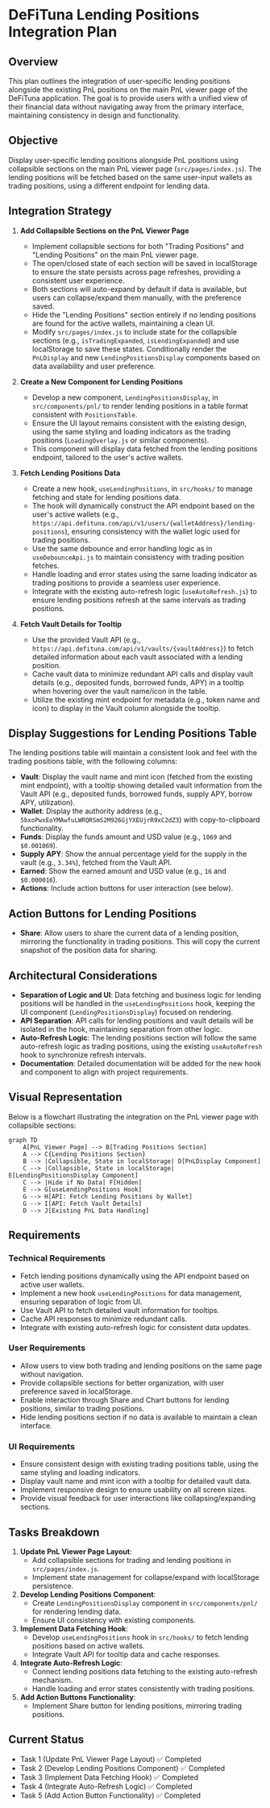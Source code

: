 # DeFiTuna Lending Positions Integration Plan

## Overview
This plan outlines the integration of user-specific lending positions alongside the existing PnL positions on the main PnL viewer page of the DeFiTuna application. The goal is to provide users with a unified view of their financial data without navigating away from the primary interface, maintaining consistency in design and functionality.

## Objective
Display user-specific lending positions alongside PnL positions using collapsible sections on the main PnL viewer page (`src/pages/index.js`). The lending positions will be fetched based on the same user-input wallets as trading positions, using a different endpoint for lending data.

## Integration Strategy
1. **Add Collapsible Sections on the PnL Viewer Page**
   - Implement collapsible sections for both "Trading Positions" and "Lending Positions" on the main PnL viewer page.
   - The open/closed state of each section will be saved in localStorage to ensure the state persists across page refreshes, providing a consistent user experience.
   - Both sections will auto-expand by default if data is available, but users can collapse/expand them manually, with the preference saved.
   - Hide the "Lending Positions" section entirely if no lending positions are found for the active wallets, maintaining a clean UI.
   - Modify `src/pages/index.js` to include state for the collapsible sections (e.g., `isTradingExpanded`, `isLendingExpanded`) and use localStorage to save these states. Conditionally render the `PnLDisplay` and new `LendingPositionsDisplay` components based on data availability and user preference.

2. **Create a New Component for Lending Positions**
   - Develop a new component, `LendingPositionsDisplay`, in `src/components/pnl/` to render lending positions in a table format consistent with `PositionsTable`.
   - Ensure the UI layout remains consistent with the existing design, using the same styling and loading indicators as the trading positions (`LoadingOverlay.js` or similar components).
   - This component will display data fetched from the lending positions endpoint, tailored to the user's active wallets.

3. **Fetch Lending Positions Data**
   - Create a new hook, `useLendingPositions`, in `src/hooks/` to manage fetching and state for lending positions data.
   - The hook will dynamically construct the API endpoint based on the user's active wallets (e.g., `https://api.defituna.com/api/v1/users/{walletAddress}/lending-positions`), ensuring consistency with the wallet logic used for trading positions.
   - Use the same debounce and error handling logic as in `useDebounceApi.js` to maintain consistency with trading position fetches.
   - Handle loading and error states using the same loading indicator as trading positions to provide a seamless user experience.
   - Integrate with the existing auto-refresh logic (`useAutoRefresh.js`) to ensure lending positions refresh at the same intervals as trading positions.

4. **Fetch Vault Details for Tooltip**
   - Use the provided Vault API (e.g., `https://api.defituna.com/api/v1/vaults/{vaultAddress}`) to fetch detailed information about each vault associated with a lending position.
   - Cache vault data to minimize redundant API calls and display vault details (e.g., deposited funds, borrowed funds, APY) in a tooltip when hovering over the vault name/icon in the table.
   - Utilize the existing mint endpoint for metadata (e.g., token name and icon) to display in the Vault column alongside the tooltip.

## Display Suggestions for Lending Positions Table
The lending positions table will maintain a consistent look and feel with the trading positions table, with the following columns:
- **Vault**: Display the vault name and mint icon (fetched from the existing mint endpoint), with a tooltip showing detailed vault information from the Vault API (e.g., deposited funds, borrowed funds, supply APY, borrow APY, utilization).
- **Wallet**: Display the authority address (e.g., `5bxoPwxEoYMAwfuLWRQRSmS2M926GjYXEUjrR9xC2dZ3`) with copy-to-clipboard functionality.
- **Funds**: Display the funds amount and USD value (e.g., `1069` and `$0.001069`).
- **Supply APY**: Show the annual percentage yield for the supply in the vault (e.g., `3.34%`), fetched from the Vault API.
- **Earned**: Show the earned amount and USD value (e.g., `16` and `$0.000016`).
- **Actions**: Include action buttons for user interaction (see below).

## Action Buttons for Lending Positions
- **Share**: Allow users to share the current data of a lending position, mirroring the functionality in trading positions. This will copy the current snapshot of the position data for sharing.

## Architectural Considerations
- **Separation of Logic and UI**: Data fetching and business logic for lending positions will be handled in the `useLendingPositions` hook, keeping the UI component (`LendingPositionsDisplay`) focused on rendering.
- **API Separation**: API calls for lending positions and vault details will be isolated in the hook, maintaining separation from other logic.
- **Auto-Refresh Logic**: The lending positions section will follow the same auto-refresh logic as trading positions, using the existing `useAutoRefresh` hook to synchronize refresh intervals.
- **Documentation**: Detailed documentation will be added for the new hook and component to align with project requirements.

## Visual Representation
Below is a flowchart illustrating the integration on the PnL viewer page with collapsible sections:

```mermaid
graph TD
    A[PnL Viewer Page] --> B[Trading Positions Section]
    A --> C{Lending Positions Section}
    B --> |Collapsible, State in localStorage| D[PnLDisplay Component]
    C --> |Collapsible, State in localStorage| E[LendingPositionsDisplay Component]
    C --> |Hide if No Data| F[Hidden]
    E --> G[useLendingPositions Hook]
    G --> H[API: Fetch Lending Positions by Wallet]
    G --> I[API: Fetch Vault Details]
    D --> J[Existing PnL Data Handling]
```

## Requirements

### Technical Requirements
- Fetch lending positions dynamically using the API endpoint based on active user wallets.
- Implement a new hook `useLendingPositions` for data management, ensuring separation of logic from UI.
- Use Vault API to fetch detailed vault information for tooltips.
- Cache API responses to minimize redundant calls.
- Integrate with existing auto-refresh logic for consistent data updates.

### User Requirements
- Allow users to view both trading and lending positions on the same page without navigation.
- Provide collapsible sections for better organization, with user preference saved in localStorage.
- Enable interaction through Share and Chart buttons for lending positions, similar to trading positions.
- Hide lending positions section if no data is available to maintain a clean interface.

### UI Requirements
- Ensure consistent design with existing trading positions table, using the same styling and loading indicators.
- Display vault name and mint icon with a tooltip for detailed vault data.
- Implement responsive design to ensure usability on all screen sizes.
- Provide visual feedback for user interactions like collapsing/expanding sections.

## Tasks Breakdown
1. **Update PnL Viewer Page Layout**:
   - Add collapsible sections for trading and lending positions in `src/pages/index.js`.
   - Implement state management for collapse/expand with localStorage persistence.
2. **Develop Lending Positions Component**:
   - Create `LendingPositionsDisplay` component in `src/components/pnl/` for rendering lending data.
   - Ensure UI consistency with existing components.
3. **Implement Data Fetching Hook**:
   - Develop `useLendingPositions` hook in `src/hooks/` to fetch lending positions based on active wallets.
   - Integrate Vault API for tooltip data and cache responses.
4. **Integrate Auto-Refresh Logic**:
   - Connect lending positions data fetching to the existing auto-refresh mechanism.
   - Handle loading and error states consistently with trading positions.
5. **Add Action Buttons Functionality**:
   - Implement Share button for lending positions, mirroring trading positions.

## Current Status
- Task 1 (Update PnL Viewer Page Layout) ✅ Completed
- Task 2 (Develop Lending Positions Component) ✅ Completed  
- Task 3 (Implement Data Fetching Hook) ✅ Completed
- Task 4 (Integrate Auto-Refresh Logic) ✅ Completed
- Task 5 (Add Action Button Functionality) ✅ Completed

